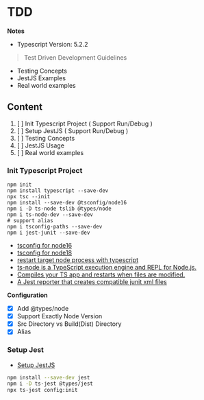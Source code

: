 # TDD

**Notes**

- Typescript Version: 5.2.2

> Test Driven Development Guidelines

- Testing Concepts
- JestJS Examples
- Real world examples

## Content

1. [ ] Init Typescript Project ( Support Run/Debug )
2. [ ] Setup JestJS ( Support Run/Debug )
3. [ ] Testing Concepts
4. [ ] JestJS Usage
5. [ ] Real world examples

### Init Typescript Project

```
npm init
npm install typescript --save-dev
npx tsc --init
npm install --save-dev @tsconfig/node16
npm i -D ts-node tslib @types/node
npm i ts-node-dev --save-dev
# support alias
npm i tsconfig-paths --save-dev
npm i jest-junit --save-dev
```

- [tsconfig for node16](https://www.npmjs.com/package/@tsconfig/node16)
- [tsconfig for node18](https://www.npmjs.com/package/@tsconfig/node18)
- [restart target node process with typescript](https://www.npmjs.com/package/ts-node-dev)
- [ts-node is a TypeScript execution engine and REPL for Node.js.](https://typestrong.org/ts-node/docs/)
- [Compiles your TS app and restarts when files are modified.](https://www.npmjs.com/package/ts-node-dev)
- [A Jest reporter that creates compatible junit xml files](https://www.npmjs.com/package/jest-junit)

**Configuration**

- [x] Add @types/node
- [x] Support Exactly Node Version
- [x] Src Directory vs Build(Dist) Directory
- [x] Alias

### Setup Jest

- [Setup JestJS](https://jestjs.io/docs/getting-started)

```sh
npm install --save-dev jest
npm i -D ts-jest @types/jest
npx ts-jest config:init
```
